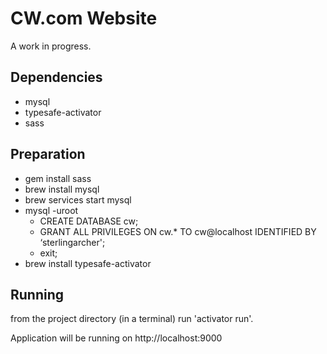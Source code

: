 CW.com Website
=============

A work in progress.

Dependencies
-------

* mysql
* typesafe-activator
* sass

Preparation
-------

* gem install sass
* brew install mysql
* brew services start mysql
* mysql -uroot
 	* CREATE DATABASE cw;
	* GRANT ALL PRIVILEGES ON cw.* TO cw@localhost IDENTIFIED BY ‘sterlingarcher';
	* exit;
* brew install typesafe-activator

Running
-------

from the project directory (in a terminal) run 'activator run'.

Application will be running on http://localhost:9000
